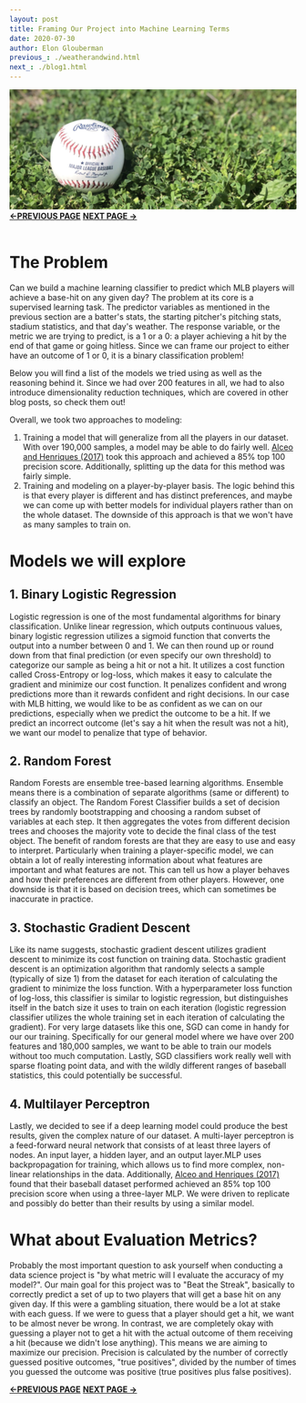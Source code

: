 ```yaml
---
layout: post
title: Framing Our Project into Machine Learning Terms 
date: 2020-07-30
author: Elon Glouberman
previous_: ./weatherandwind.html
next_: ./blog1.html 
---
```

![baseball](./images/home_image3.png "baseball")
**[<-PREVIOUS PAGE]({{page.previous_}} "previous")** **[NEXT PAGE ->]({{page.next_}} "next")** <br><br>
# The Problem

Can we build a machine learning classifier to predict which MLB players will achieve a base-hit on any given day? The problem at its core is a supervised learning task. The predictor variables as mentioned in the previous section are a batter's stats, the starting pitcher's pitching stats, stadium statistics, and that day's weather. The response variable, or the metric we are trying to predict, is a 1 or a 0: a player achieving a hit by the end of that game or going hitless. Since we can frame our project to either have an outcome of 1 or 0, it is a binary classification problem! 

Below you will find a list of the models we tried using as well as the reasoning behind it. Since we had over 200 features in all, we had to also introduce dimensionality reduction techniques, which are covered in other blog posts, so check them out!

Overall, we took two approaches to modeling:
1. Training a model that will generalize from all the players in our dataset. With over 190,000 samples, a model may be able to do fairly well. [Alceo and Henriques (2017)](https://www.insticc.org/Primoris/Resources/PaperPdf.ashx?idPaper=83622 "link to paper") took this approach and achieved a 85% top 100 precision score. Additionally, splitting up the data for this method was fairly simple.
2. Training and modeling on a player-by-player basis. The logic behind this is that every player is different and has distinct preferences, and maybe we can come up with better models for individual players rather than on the whole dataset. The downside of this approach is that we won't have as many samples to train on. 

# Models we will explore

## 1. Binary Logistic Regression
Logistic regression is one of the most fundamental algorithms for binary classification. Unlike linear regression, which outputs continuous values, binary logistic regression utilizes a sigmoid function that converts the output into a number between 0 and 1. We can then round up or round down from that final prediction (or even specify our own threshold) to categorize our sample as being a hit or not a hit. It utilizes a cost function called Cross-Entropy or log-loss, which makes it easy to calculate the gradient and minimize our cost function. It penalizes confident and wrong predictions more than it rewards confident and right decisions. In our case with MLB hitting, we would like to be as confident as we can on our predictions, especially when we predict the outcome to be a hit. If we predict an incorrect outcome (let's say a hit when the result was not a hit), we want our model to penalize that type of behavior.

## 2. Random Forest
Random Forests are ensemble tree-based learning algorithms. Ensemble means there is a combination of separate algorithms (same or different) to classify an object. The Random Forest Classifier builds a set of decision trees by randomly bootstrapping and choosing a random subset of variables at each step. It then aggregates the votes from different decision trees and chooses the majority vote to decide the final class of the test object. The benefit of random forests are that they are easy to use and easy to interpret. Particularly when training a player-specific model, we can obtain a lot of really interesting information about what features are important and what features are not. This can tell us how a player behaves and how their preferences are different from other players. However, one downside is that it is based on decision trees, which can sometimes be inaccurate in practice.

## 3. Stochastic Gradient Descent
Like its name suggests, stochastic gradient descent utilizes gradient descent to minimize its cost function on training data. Stochastic gradient descent is an optimization algorithm that randomly selects a sample (typically of size 1) from the dataset for each iteration of calculating the gradient to minimize the loss function. With a hyperparameter loss function of log-loss, this classifier is similar to logistic regression, but distinguishes itself in the batch size it uses to train on each iteration (logistic regression classifier utilizes the whole training set in each iteration of calculating the gradient). For very large datasets like this one, SGD can come in handy for our our training. Specifically for our general model where we have over 200 features and 180,000 samples, we want to be able to train our models without too much computation. Lastly, SGD classifiers work really well with sparse floating point data, and with the wildly different ranges of baseball statistics, this could potentially be successful. 

## 4. Multilayer Perceptron
Lastly, we decided to see if a deep learning model could produce the best results, given the complex nature of our dataset. A multi-layer perceptron is a feed-forward neural network that consists of at least three layers of nodes. An input layer, a hidden layer, and an output layer.MLP uses backpropagation for training, which allows us to find more complex, non-linear relationships in the data. Additionally, [Alceo and Henriques (2017)](https://www.insticc.org/Primoris/Resources/PaperPdf.ashx?idPaper=83622 "link to paper") found that their baseball dataset performed achieved an 85% top 100 precision score when using a three-layer MLP. We were driven to replicate and possibly do better than their results by using a similar model.

# What about Evaluation Metrics?
Probably the most important question to ask yourself when conducting a data science project is "by what metric will I evaluate the accuracy of my model?". Our main goal for this project was to "Beat the Streak", basically to correctly predict a set of up to two players that will get a base hit on any given day. If this were a gambling situation, there would be a lot at stake with each guess. If we were to guess that a player should get a hit, we want to be almost never be wrong. In contrast, we are completely okay with guessing a player not to get a hit with the actual outcome of them receiving a hit (because we didn't lose anything). This means we are aiming to maximize our precision. Precision is calculated by the number of correctly guessed positive outcomes, "true positives", divided by the number of times you guessed the outcome was positive (true positives plus false positives). 

**[<-PREVIOUS PAGE]({{page.previous_}} "previous")** **[NEXT PAGE ->]({{page.next_}} "next")** <br><br>